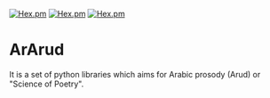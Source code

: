 [![Hex.pm](https://img.shields.io/badge/Project-ArArud-blue.svg?style=plastic)](http://ararud.sourceforge.net)
[![Hex.pm](https://img.shields.io/badge/License-Apache_2-blue.svg?style=plastic)](https://github.com/kariminf/ArArud/blob/master/LICENSE)
[![Hex.pm](https://img.shields.io/badge/Version-0.0.0-blue.svg?style=plastic)](https://github.com/kariminf/ArArud/releases)

ArArud
======

It is a set of python libraries which aims for Arabic prosody (Arud) or "Science of Poetry".
